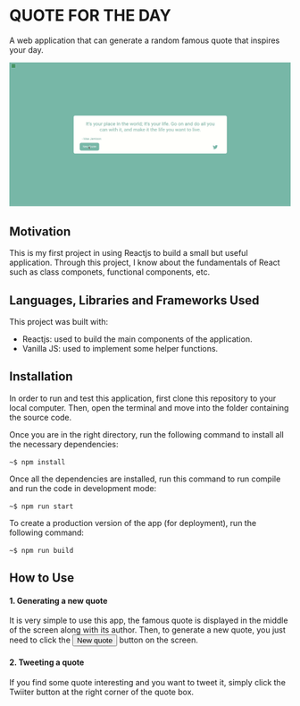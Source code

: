 # QUOTE FOR THE DAY

A web application that can generate a random famous quote that inspires your day.

<div style="text-align:center">
    <img src="./demo.gif">
</div>

## Motivation

This is my first project in using Reactjs to build a small but useful application. Through this project, I know about the fundamentals of React such as class componets, functional components, etc.

## Languages, Libraries and Frameworks Used

This project was built with:
* Reactjs: used to build the main components of the application.
* Vanilla JS: used to implement some helper functions.

## Installation

In order to run and test this application, first clone this repository to your local computer. Then, open the terminal and move into the folder containing the source code. 

Once you are in the right directory, run the following command to install all the necessary dependencies:

<code>~$ npm install</code>

Once all the dependencies are installed, run this command to run compile and run the code in development mode:

<code>~$ npm run start</code>

To create a production version of the app (for deployment), run the following command:

<code>~$ npm run build</code>

## How to Use

#### 1. Generating a new quote

It is very simple to use this app, the famous quote is displayed in the middle of the screen along with its author. Then, to generate a new quote, you just need to click the <button>New quote</button> button on the screen. 

#### 2. Tweeting a quote

If you find some quote interesting and you want to tweet it, simply click the Twiiter button at the right corner of the quote box.
